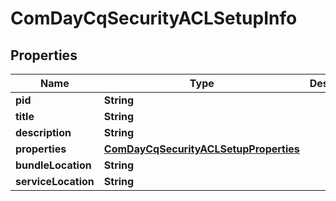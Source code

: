 
# ComDayCqSecurityACLSetupInfo

## Properties
Name | Type | Description | Notes
------------ | ------------- | ------------- | -------------
**pid** | **String** |  |  [optional]
**title** | **String** |  |  [optional]
**description** | **String** |  |  [optional]
**properties** | [**ComDayCqSecurityACLSetupProperties**](ComDayCqSecurityACLSetupProperties.md) |  |  [optional]
**bundleLocation** | **String** |  |  [optional]
**serviceLocation** | **String** |  |  [optional]



